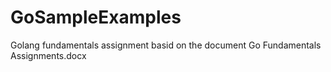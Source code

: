 # GoSampleExamples

Golang fundamentals assignment basid on the document Go Fundamentals Assignments.docx

